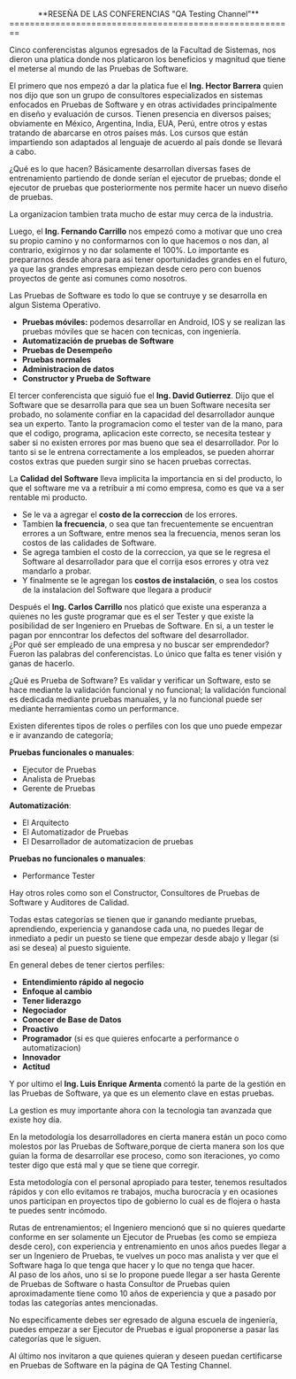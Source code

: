 <center> **RESEÑA DE LAS CONFERENCIAS "QA Testing Channel"** </center>
========================================================
<p style="text-align: justify;">

Cinco conferencistas algunos egresados de la Facultad de Sistemas, nos dieron una platica donde nos platicaron los beneficios y magnitud que tiene el meterse al mundo de las Pruebas de Software.

El primero que nos empezó a dar la platica fue el **Ing. Hector Barrera** quien nos dijo que son un grupo de consultores especializados en sistemas enfocados en Pruebas de Software y en otras actividades principalmente en diseño y evaluación de cursos. Tienen presencia en diversos paises; obviamente en México, Argentina, India, EUA, Perú, entre otros y estas tratando de abarcarse en otros países más. Los cursos que están impartiendo son adaptados al lenguaje de acuerdo al país donde se llevará a cabo.

¿Qué es lo que hacen? Básicamente desarrollan diversas fases de entrenamiento partiendo de donde serían el ejecutor de pruebas; donde el ejecutor de pruebas que posteriormente nos permite hacer un nuevo diseño de pruebas.

La organizacion tambien trata mucho de estar muy cerca de la industria.

Luego, el **Ing. Fernando Carrillo** nos empezó como a motivar que uno crea su propio camino y no conformarnos con lo que hacemos o nos dan, al contrario, exigirnos y no dar solamente el 100%.
Lo importante es prepararnos desde ahora para asi tener oportunidades grandes en el futuro, ya que las grandes empresas empiezan desde cero pero con buenos proyectos de gente asi comunes como nosotros.

Las Pruebas de Software es todo lo que se contruye y se desarrolla en algun Sistema Operativo. 

* __Pruebas móviles:__ podemos desarrollar en Android, IOS y se realizan las pruebas móviles que se hacen con tecnicas, con ingeniería. 
* __Automatización de pruebas de Software__
* __Pruebas de Desempeño__
* __Pruebas normales__
* __Administracion de datos__
* __Constructor y Prueba de Software__

El tercer conferencista que siguió fue el **Ing. David Gutierrez**. Dijo que el Software que se desarrolla para que sea un buen Software necesita ser probado, no solamente confiar en la capacidad del desarrollador aunque sea un experto. Tanto la programacion como el tester van de la mano, para que el codigo, programa, aplicacion este correcto, se necesita testear y saber si no existen errores por mas bueno que sea el desarrollador. Por lo tanto si se le entrena correctamente a los empleados, se pueden ahorrar costos extras que pueden surgir sino se hacen pruebas correctas.

La __Calidad del Software__ lleva implicita la importancia en si del producto, lo que el software me va a retribuir a mi como empresa, como es que va a ser rentable mi producto.

- Se le va a agregar el __costo de la correccion__ de los errores.  
- Tambien __la frecuencia__, o sea que tan frecuentemente se encuentran errores a un Software, entre menos sea la frecuencia, menos seran los costos de las calidades de Software.  
- Se agrega tambien el costo de la correccion, ya que se le regresa el Software al desarrollador para que el corrija esos errores y otra vez mandarlo a probar.  
- Y finalmente se le agregan los __costos de instalación__, o sea los costos de la instalacion del Software que llegara a producir

Después el **Ing. Carlos Carrillo** nos platicó que existe una esperanza a quienes no les guste programar que es el ser Tester y que existe la posibilidad de ser Ingeniero en Pruebas de Software. En si, a un tester le pagan por enncontrar los defectos del software del desarrollador.  
¿Por qué ser empleado de una empresa y no buscar ser emprendedor? Fueron las palabras del conferencistas. Lo único que falta es tener visión y ganas de hacerlo.

¿Qué es Prueba de Software? Es validar y verificar un Software, esto se hace mediante la validación funcional y no funcional; la validación funcional es dedicada mediante pruebas manuales, y la no funcional puede ser mediante herramientas como un performance.

Existen diferentes tipos de roles o perfiles con los que uno puede empezar e ir avanzando de categoría;  

__Pruebas funcionales o manuales__:  
+ Ejecutor de Pruebas
+ Analista de Pruebas
+ Gerente de Pruebas

__Automatización__:  
+ El Arquitecto
+ El Automatizador de Pruebas
+ El Desarrollador de automatizacion de pruebas

__Pruebas no funcionales o manuales__:  
+ Performance Tester

Hay otros roles como son el Constructor, Consultores de Pruebas de Software y Auditores de Calidad.

Todas estas categorías se tienen que ir ganando mediante pruebas, aprendiendo, experiencia y ganandose cada una, no puedes llegar de inmediato a pedir un puesto se tiene que empezar desde abajo y llegar (si asi se desea) al puesto siguiente.

En general debes de tener ciertos perfiles:  
+ __Entendimiento rápido al negocio__
+ __Enfoque al cambio__
+ __Tener liderazgo__
+ __Negociador__
+ __Conocer de Base de Datos__
+ __Proactivo__
+ __Programador__ (si es que quieres enfocarte a performance o automatizacion)
+ __Innovador__
+ __Actitud__

Y por ultimo el **Ing. Luis Enrique Armenta** comentó la parte de la gestión en las Pruebas de Software, ya que es un elemento clave en estas pruebas.

La gestion es muy importante ahora con la tecnologia tan avanzada que existe hoy día.

En la metodología los desarrolladores en cierta manera están un poco como molestos por las Pruebas de Software,porque de cierta manera son los que guian la forma de desarrollar ese proceso, como son iteraciones, yo como tester digo que está mal y que se tiene que corregir.

Esta metodología con el personal apropiado para tester, tenemos resultados rápidos y con ello evitamos re trabajos, mucha burocracía y en ocasiones unos participan en proyectos tipo de gobierno lo cual es de flojera o hasta te puedes sentr incómodo.

Rutas de entrenamientos; el Ingeniero mencionó que si no quieres quedarte conforme en ser solamente un Ejecutor de Pruebas (es como se empieza desde cero), con experiencia y entrenamiento en unos años puedes llegar a ser un Ingeniero de Pruebas, te vuelves un poco mas analista y ver que el Software haga lo que tenga que hacer y lo que no tenga que hacer.  
Al paso de los años, uno si se lo propone puede llegar a ser hasta Gerente de Pruebas de Software o hasta Consultor de Pruebas quien aproximadamente tiene como 10 años de experiencia y que a pasado por todas las categorías antes mencionadas.

No especificamente debes ser egresado de alguna escuela de ingeniería, puedes empezar a ser Ejecutor de Pruebas e igual proponerse a pasar las categorías que le siguen.

Al último nos invitaron a que quienes quieran y deseen puedan certificarse en Pruebas de Software en la página de QA Testing Channel.
</p>